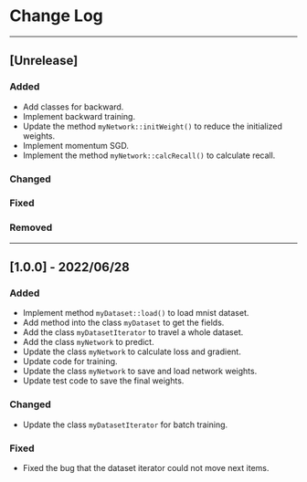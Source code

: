 # Change Log

-------------------------
## [Unrelease]
### Added
- Add classes for backward.
- Implement backward training.
- Update the method `myNetwork::initWeight()` to reduce the initialized weights.
- Implement momentum SGD.
- Implement the method `myNetwork::calcRecall()` to calculate recall.

### Changed

### Fixed

### Removed

-------------------------
## [1.0.0] - 2022/06/28
### Added
- Implement method `myDataset::load()` to load mnist dataset.
- Add method into the class `myDataset` to get the fields.
- Add the class `myDatasetIterator` to travel a whole dataset.
- Add the class `myNetwork` to predict.
- Update the class `myNetwork` to calculate loss and gradient.
- Update code for training.
- Update the class `myNetwork` to save and load network weights.
- Update test code to save the final weights.

### Changed
- Update the class `myDatasetIterator` for batch training.

### Fixed
- Fixed the bug that the dataset iterator could not move next items.
